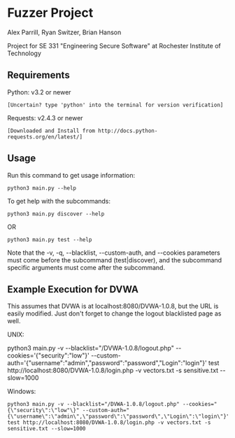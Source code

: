 Fuzzer Project
==============

Alex Parrill, Ryan Switzer, Brian Hanson

Project for SE 331 "Engineering Secure Software" at Rochester Institute of Technology


Requirements
------------

Python: v3.2 or newer

	[Uncertain? type 'python' into the terminal for version verification]

Requests: v2.4.3 or newer

	[Downloaded and Install from http://docs.python-requests.org/en/latest/]


Usage
-----

Run this command to get usage information:

	python3 main.py --help

To get help with the subcommands:

	python3 main.py discover --help

OR

	python3 main.py test --help

Note that the -v, -q, --blacklist, --custom-auth, and --cookies parameters must come before the subcommand (test|discover), and the subcommand specific arguments must come after the subcommand.


Example Execution for DVWA
--------------------------

This assumes that DVWA is at localhost:8080/DVWA-1.0.8, but the URL is easily modified. Just don't forget to change the logout blacklisted page as well.

UNIX:

  python3 main.py -v --blacklist="/DVWA-1.0.8/logout.php" --cookies='{"security":"low"}' --custom-auth='{"username":"admin","password":"password","Login":"login"}' test http://localhost:8080/DVWA-1.0.8/login.php -v vectors.txt -s sensitive.txt --slow=1000

Windows:

	python3 main.py -v --blacklist="/DVWA-1.0.8/logout.php" --cookies="{\"security\":\"low"\}" --custom-auth="{\"username\":\"admin\",\"password\":\"password\",\"Login\":\"login\"}" test http://localhost:8080/DVWA-1.0.8/login.php -v vectors.txt -s sensitive.txt --slow=1000
